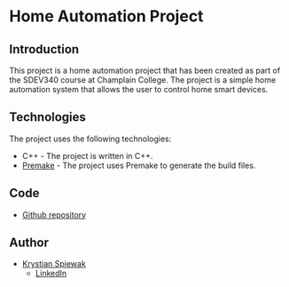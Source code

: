 # Home Automation Project

## Introduction
This project is a home automation project that has been created as part of the SDEV340 course at Champlain College. The project is a simple home automation system that allows the user to control home smart devices.

## Technologies
The project uses the following technologies:
* C++ - The project is written in C++.
* [Premake](https://premake.github.io/) - The project uses Premake to generate the build files.

## Code
* [Github repository](https://github.com/KrystianSpiewak/HomeAutomation)

## Author
* [Krystian Spiewak](https://github.com/KrystianSpiewak)
	* [LinkedIn](https://www.linkedin.com/in/krystian-spiewak-b569b61a6/)
